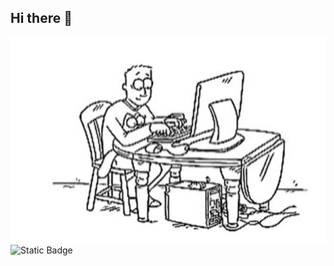 ## Hi there 👋

<img src="https://github.com/nao83rus/nao83rus/blob/main/pict.jpg?raw=true" alt="The unlimited" width="600">
<img alt="Static Badge" src="https://img.shields.io/badge/NAO%2083%20RUS-brightgreen">

<!--
**nao83rus/nao83rus** is a ✨ _special_ ✨ repository because its `README.md` (this file) appears on your GitHub profile.

Here are some ideas to get you started:

- 🔭 I’m currently working on ...
- 🌱 I’m currently learning ...
- 👯 I’m looking to collaborate on ...
- 🤔 I’m looking for help with ...
- 💬 Ask me about ...
- 📫 How to reach me: ...
- 😄 Pronouns: ...
- ⚡ Fun fact: ...
-->
